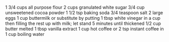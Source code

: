 1 3/4 cups all purpose flour
2 cups granulated white sugar
3/4 cup unsweetened cocoa powder
1 1/2 tsp baking soda
3/4 teaspoon salt
2 large eggs
1 cup buttermilk or substitute by putting 1 tbsp white vinegar in a cup then filling the rest up with milk; let stand 5 minutes until thickened
1/2 cup butter melted
1 tbsp vanilla extract
1 cup hot coffee or 2 tsp instant coffee in 1 cup boiling water